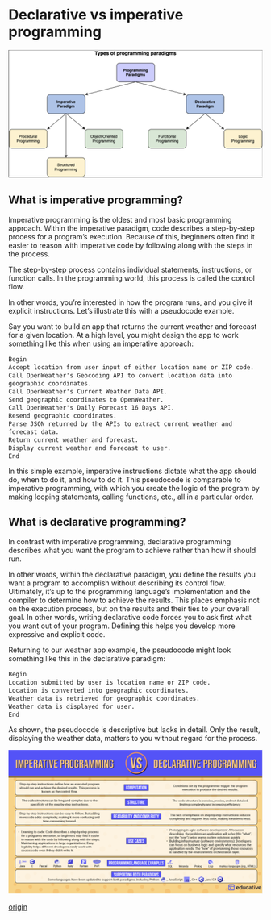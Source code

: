 # Declarative vs imperative programming

![type of programming paradigms](./type-of-programming-paradigms.png)

## What is imperative programming?
Imperative programming is the oldest and most basic programming approach. Within the imperative paradigm, code describes a step-by-step process for a program’s execution. Because of this, beginners often find it easier to reason with imperative code by following along with the steps in the process.

The step-by-step process contains individual statements, instructions, or function calls. In the programming world, this process is called the control flow.

In other words, you’re interested in how the program runs, and you give it explicit instructions. Let’s illustrate this with a pseudocode example.

Say you want to build an app that returns the current weather and forecast for a given location. At a high level, you might design the app to work something like this when using an imperative approach:

```shell
Begin
Accept location from user input of either location name or ZIP code.
Call OpenWeather's Geocoding API to convert location data into geographic coordinates.
Call OpenWeather's Current Weather Data API.
Send geographic coordinates to OpenWeather. 
Call OpenWeather's Daily Forecast 16 Days API.
Resend geographic coordinates.
Parse JSON returned by the APIs to extract current weather and forecast data. 
Return current weather and forecast.
Display current weather and forecast to user.
End
```

In this simple example, imperative instructions dictate what the app should do, when to do it, and how to do it. This pseudocode is comparable to imperative programming, with which you create the logic of the program by making looping statements, calling functions, etc., all in a particular order.

## What is declarative programming?

In contrast with imperative programming, declarative programming describes what you want the program to achieve rather than how it should run.

In other words, within the declarative paradigm, you define the results you want a program to accomplish without describing its control flow. Ultimately, it’s up to the programming language’s implementation and the compiler to determine how to achieve the results. This places emphasis not on the execution process, but on the results and their ties to your overall goal. In other words, writing declarative code forces you to ask first what you want out of your program. Defining this helps you develop more expressive and explicit code.

Returning to our weather app example, the pseudocode might look something like this in the declarative paradigm:

```shell
Begin
Location submitted by user is location name or ZIP code.
Location is converted into geographic coordinates.
Weather data is retrieved for geographic coordinates.
Weather data is displayed for user.
End
```

As shown, the pseudocode is descriptive but lacks in detail. Only the result, displaying the weather data, matters to you without regard for the process.

![imparative vs declarative](./imperative-vs-declarative.png)

[origin](https://www.educative.io/blog/declarative-vs-imperative-programming)